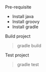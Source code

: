 Pre-requisite

- Install java
- Install groovy
- Install gradle

Build project

> gradle build

Test project

> gradle test